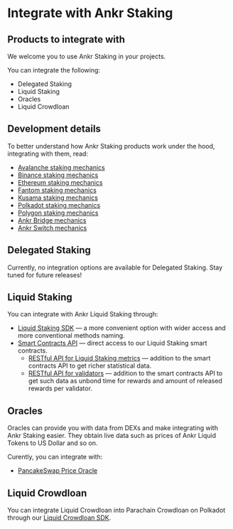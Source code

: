 # Integrate with Ankr Staking

## Products to integrate with
We welcome you to use Ankr Staking in your projects.

You can integrate the following:
* Delegated Staking
* Liquid Staking
* Oracles
* Liquid Crowdloan

## Development details
To better understand how Ankr Staking products work under the hood, integrating with them, read:
* [Avalanche staking mechanics](/staking/for-integrators/dev-details/avax-liquid-staking-mechanics/)
* [Binance staking mechanics](/staking/for-integrators/dev-details/bnb-liquid-staking-mechanics/)
* [Ethereum staking mechanics](/staking/for-integrators/dev-details/eth-liquid-staking-mechanics/)
* [Fantom staking mechanics](/staking/for-integrators/dev-details/ftm-liquid-staking-mechanics/)
* [Kusama staking mechanics](/staking/for-integrators/dev-details/ksm-liquid-staking-mechanics/)
* [Polkadot staking mechanics](/staking/for-integrators/dev-details/dot-liquid-staking-mechanics/)
* [Polygon staking mechanics](/staking/for-integrators/dev-details/matic-liquid-staking-mechanics/)
* [Ankr Bridge mechanics](/staking/for-integrators/dev-details/bridge-mechanics/)
* [Ankr Switch mechanics](/staking/for-integrators/dev-details/switch-mechanics/)

## Delegated Staking
Currently, no integration options are available for Delegated Staking. Stay tuned for future releases!

## Liquid Staking 
You can integrate with Ankr Liquid Staking through:  
* [Liquid Staking SDK](/staking/for-integrators/sdk/liquid-staking-sdk/) — a more convenient option with wider access and more conventional methods naming. 
* [Smart Contracts API](/staking/for-integrators/smart-contract-api/overview/) — direct access to our Liquid Staking smart contracts.
  * [RESTful API for Liquid Staking metrics](/staking/for-integrators/restful-api/staking-metrics/) — addition to the smart contracts API to get richer statistical data.
  * [RESTful API for validators](/staking/for-integrators/restful-api/validator-api/) — addition to the smart contracts API to get such data as unbond time for rewards and amount of released rewards per validator. 

## Oracles 
Oracles can provide you with data from DEXs and make integrating with Ankr Staking easier.
They obtain live data such as prices of Ankr Liquid Tokens to US Dollar and so on.

Curently, you can integrate with:
* [PancakeSwap Price Oracle](/staking/for-integrators/oracles/pancakeswap-oracle/)

## Liquid Crowdloan
You can integrate Liquid Crowdloan into Parachain Crowdloan on Polkadot through our [Liquid Crowdloan SDK](/staking/for-integrators/sdk/liquid-crowdloan-sdk/).


